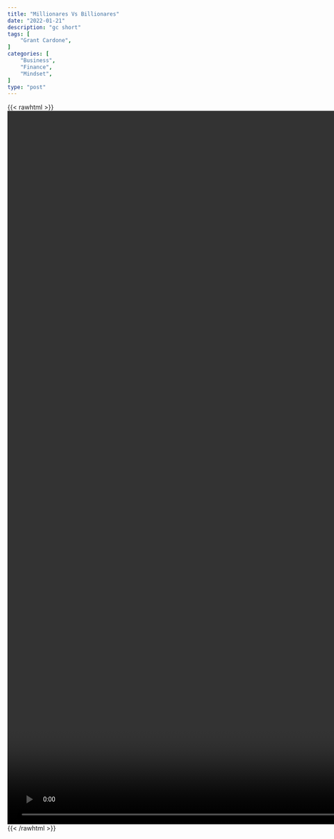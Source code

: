 ```yaml
---
title: "Millionares Vs Billionares"
date: "2022-01-21"
description: "gc short"
tags: [
    "Grant Cardone",
]
categories: [
    "Business",
    "Finance",
    "Mindset",
]
type: "post"
---
```

{{< rawhtml >}}
    <video style="height:40vh;width:auto" overflow="hidden" controls>
        <source src="https://clips.dev00ps.com/Grant_Cardone/millionare_v_billionare.mp4" type="video/mp4"> 
    </video>
{{< /rawhtml >}}